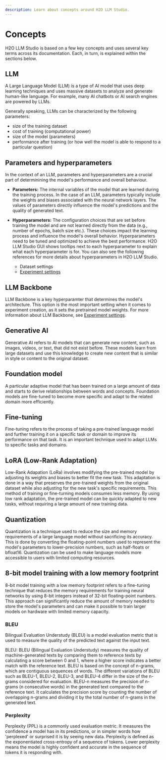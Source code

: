 ```yaml
---
description: Learn about concepts around H2O LLM Studio.
---
```

# Concepts

H2O LLM Studio is based on a few key concepts and uses several key terms across its documentation. Each, in turn, is explained within the sections below.

## LLM

A Large Language Model (LLM) is a type of AI model that uses deep learning techniques and uses massive datasets to analyze and generate human-like language. For example, many AI chatbots or AI search engines are powered by LLMs.  

Generally speaking, LLMs can be characterized by the following parameters: 
- size of the training dataset
- cost of training (computational power)
- size of the model (parameters)
- performance after training (or how well the model is able to respond to a particular question)

## Parameters and hyperparameters

In the context of an LLM, parameters and hyperparameters are a crucial part of determinining the model's performance and overall behaviour. 

- **Parameters:** The internal variables of the model that are learned during the training process. In the case of an LLM, parameters typically include the weights and biases associated with the neural network layers. The values of parameters directly influence the model's predictions and the quality of generated text.

- **Hyperparameters:** The configuration choices that are set before training the model and are not learned directly from the data (e.g., number of epochs, batch size etc.). These choices impact the learning process and influence the model's overall behavior. Hyperparameters need to be tuned and optimized to achieve the best performance. H2O LLM Studio GUI shows tooltips next to each hyperparameter to explain what each hyperparameter is for. You can also see the following references for more details about hyperparameters in H2O LLM Studio.
    - Dataset settings
    - [Experiment settings](./guide/experiments/experiment-settings)


## LLM Backbone

LLM Backbone is a key hyperparamter that determines the model's architecture. This option is the most important setting when it comes to experiment creation, as it sets the pretrained model weights. For more information about LLM Backbone, see [Experiment settings](guide/experiments/experiment-settings.md#llm-backbone).


## Generative AI

Generative AI refers to AI models that can generate new content, such as images, videos, or text, that did not exist before. These models learn from large datasets and use this knowledge to create new content that is similar in style or content to the original dataset.


## Foundation model

A particular adaptive model that has been trained on a large amount of data and starts to derive relationships between words and concepts. Foundation models are fine-tuned to become more specific and adapt to the related domain more efficiently.

## Fine-tuning

Fine-tuning refers to the process of taking a pre-trained language model and further training it on a specific task or domain to improve its performance on that task. It is an important technique used to adapt LLMs to specific tasks and domains. 

## LoRA (Low-Rank Adaptation)

Low-Rank Adapation (LoRa) involves modifying the pre-trained model by adjusting its weights and biases to better fit the new task. This adaptation is done in a way that preserves the pre-trained weights from the original dataset while also adjusting for the new task's specific requirements. This method of training or fine-turning models consumes less memory. By using low rank adaptation, the pre-trained model can be quickly adapted to new tasks, without requiring a large amount of new training data.

## Quantization

Quantization is a technique used to reduce the size and memory requirements of a large language model without sacrificing its accuracy. This is done by converting the floating-point numbers used to represent the model's parameters to lower-precision numbers, such as half-floats or bfloat16. Quantization can be used to make language models more accessible to users with limited computing resources. 

## 8-bit model training with a low memory footprint

8-bit model training with a low memory footprint refers to a fine-tuning technique that reduces the memory requirements for training neural networks by using 8-bit integers instead of 32-bit floating-point numbers. This approach can significantly reduce the amount of memory needed to store the model's parameters and can make it possible to train larger models on hardware with limited memory capacity.

### BLEU 

Bilingual Evaluation Understudy (BLEU) is a model evaluation metric that is used to measure the quality of the predicted text against the input text. 

BLEU: BLEU (Bilingual Evaluation Understudy) measures the quality of machine-generated texts by comparing them to reference texts by calculating a score between 0 and 1, where a higher score indicates a better match with the reference text.  BLEU is based on the concept of n-grams, which are contiguous sequences of words. The different variations of BLEU such as BLEU-1, BLEU-2, BLEU-3, and BLEU-4 differ in the size of the n-grams considered for evaluation.  BLEU-n measures the precision of n-grams (n consecutive words) in the generated text compared to the reference text. It calculates the precision score by counting the number of overlapping n-grams and dividing it by the total number of n-grams in the generated text.

### Perplexity

Perplexity (PPL) is a commonly used evaluation metric. It measures the confidence a model has in its predictions, or in simpler words how 'perplexed' or surprised it is by seeing new data. Perplexity is defined as the exponentiated cross-entropy of a sequence of tokens. Lower perplexity means the model is highly confident and accurate in the sequence of tokens it is responding with.


